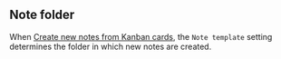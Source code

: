 ## Note folder

When [Create new notes from Kanban cards](../How%20do%20I/Create%20new%20notes%20from%20Kanban%20cards.md), the `Note template` setting determines the folder in which new notes are created.
